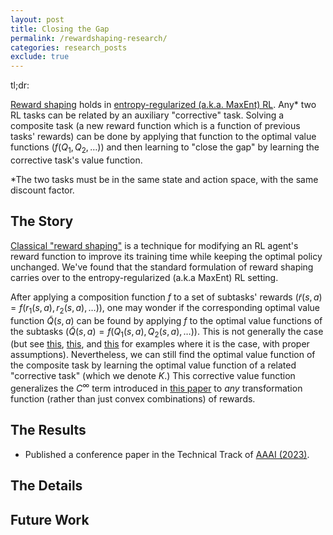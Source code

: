 ```yaml
---
layout: post
title: Closing the Gap
permalink: /rewardshaping-research/
categories: research_posts
exclude: true
---
```


tl;dr:

[Reward shaping][ng-shaping] holds in [entropy-regularized (a.k.a. MaxEnt) RL][maxent-misnomer]. Any* two RL tasks can be related by an auxiliary "corrective" task. Solving a composite task (a new reward function which is a function of previous tasks' rewards) can be done by applying that function to the optimal value functions ($f(Q_1, Q_2, \dots)$) and then learning to "close the gap" by learning the corrective task's value function.

*The two tasks must be in the same state and action space, with the same discount factor.

## The Story

[Classical "reward shaping"][ng-shaping] is a technique for modifying an RL agent's reward function to improve its training time while keeping the optimal policy unchanged. We've found that the standard formulation of reward shaping carries over to the entropy-regularized (a.k.a MaxEnt) RL setting.

After applying a composition function $f$ to a set of subtasks' rewards ($\widetilde{r}(s,a)=f(r_1(s,a), r_2(s,a), \dots)$), one may wonder if the corresponding optimal value function $\widetilde{Q}(s,a)$ can be found by applying $f$ to the optimal value functions of the subtasks ($\widetilde{Q}(s,a)=f(Q_1(s,a), Q_2(s,a), \dots)$). This is not generally the case (but see [this][geraud-paper], [this][niekerk-paper], and [this][todorov-paper] for examples where it is the case, with proper assumptions). Nevertheless, we can still find the optimal value function of the composite task by learning the optimal value function of a related "corrective task" (which we denote $K$.) This corrective value function generalizes the $C^\infty$ term introduced in [this paper][hunt-paper] to *any* transformation function (rather than just convex combinations) of rewards.

## The Results

- Published a conference paper in the Technical Track of [AAAI (2023)][paper-link].


## The Details

## Future Work

[maxent-misnomer]: maxent-misnomer.md
[ng-shaping]: https://people.eecs.berkeley.edu/~pabbeel/cs287-fa09/readings/NgHaradaRussell-shaping-ICML1999.pdf
[paper-link]: https://arxiv.org/abs/2212.01174
[geraud-paper]: https://proceedings.neurips.cc/paper/2020/file/6ba3af5d7b2790e73f0de32e5c8c1798-Paper.pdf
[niekerk-paper]: http://proceedings.mlr.press/v97/van-niekerk19a/van-niekerk19a.pdf
[hunt-paper]: https://arxiv.org/abs/1812.02216
[todorov-paper]: https://homes.cs.washington.edu/~todorov/courses/amath579/reading/Compositionality.pdf